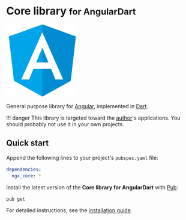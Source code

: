 # Core library <small>for AngularDart</small>
![AngularDart](img/angular.png)

General purpose library for [Angular](https://webdev.dartlang.org/angular), implemented in [Dart](https://www.dartlang.org).

!!! danger
    This library is targeted toward the [author](https://belin.io)'s applications.
    You should probably not use it in your own projects.

## Quick start
Append the following lines to your project's `pubspec.yaml` file:

```yaml
dependencies:
  ngx_core: *
```

Install the latest version of the **Core library for AngularDart** with [Pub](https://www.dartlang.org/tools/pub):

```shell
pub get
```

For detailed instructions, see the [installation guide](installation.md).
